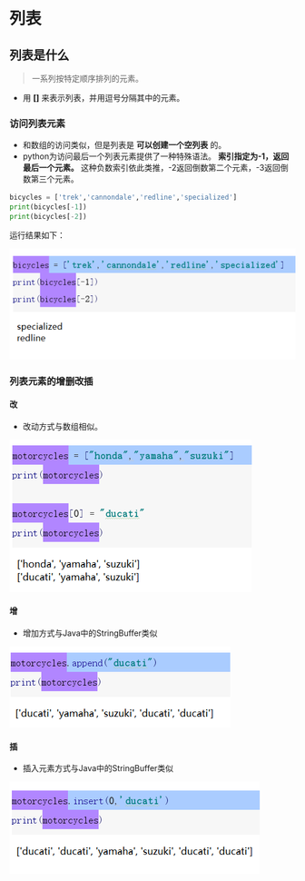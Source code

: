 # 列表

## 列表是什么

> 一系列按特定顺序排列的元素。

+ 用 **[]** 来表示列表，并用逗号分隔其中的元素。
  
### 访问列表元素

+ 和数组的访问类似，但是列表是 **可以创建一个空列表** 的。
+ python为访问最后一个列表元素提供了一种特殊语法。 **索引指定为-1，返回最后一个元素。** 这种负数索引依此类推，-2返回倒数第二个元素，-3返回倒数第三个元素。


```python
bicycles = ['trek','cannondale','redline','specialized']
print(bicycles[-1])
print(bicycles[-2])
```

运行结果如下：

![负数索引](https://github.com/kentanvictor/STUDY/blob/Image/Python%E7%BC%96%E7%A8%8B%E4%BB%8E%E5%85%A5%E9%97%A8%E5%88%B0%E5%AE%9E%E8%B7%B5/%E5%88%97%E8%A1%A8%E8%AE%BF%E9%97%AE.png?raw=true)

### 列表元素的增删改插

#### 改

+ 改动方式与数组相似。

![](https://github.com/kentanvictor/STUDY/blob/Image/Python%E7%BC%96%E7%A8%8B%E4%BB%8E%E5%85%A5%E9%97%A8%E5%88%B0%E5%AE%9E%E8%B7%B5/%E5%88%97%E8%A1%A8%E4%BF%AE%E6%94%B9.png?raw=true)

#### 增

+ 增加方式与Java中的StringBuffer类似

![](https://github.com/kentanvictor/STUDY/blob/Image/Python%E7%BC%96%E7%A8%8B%E4%BB%8E%E5%85%A5%E9%97%A8%E5%88%B0%E5%AE%9E%E8%B7%B5/%E5%88%97%E8%A1%A8%E6%B7%BB%E5%8A%A0.png?raw=true)

#### 插

+ 插入元素方式与Java中的StringBuffer类似

![](https://github.com/kentanvictor/STUDY/blob/Image/Python%E7%BC%96%E7%A8%8B%E4%BB%8E%E5%85%A5%E9%97%A8%E5%88%B0%E5%AE%9E%E8%B7%B5/%E5%88%97%E8%A1%A8%E6%8F%92%E5%85%A5.png?raw=true)